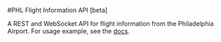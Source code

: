 #PHL Flight Information API [beta]

A REST and WebSocket API for flight information from the Philadelphia Airport. 
For usage example, see the [docs](https://github.com/CityOfPhiladelphia/phl-airport-data/wiki). 